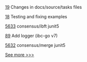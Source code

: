 
[19](https://github.com/hyperledger-labs/fabric-ansible-collection/pull/19)  Changes in docs/source/tasks files

[18](https://github.com/hyperledger-labs/fabric-ansible-collection/pull/18) Testing and fixing examples

[5633](https://github.com/hyperledger/besu/pull/5633) consensus/ibft junit5

[89](https://github.com/hyperledger-labs/yui-relayer/pull/89) Add logger (ibc-go v7)

[5632](https://github.com/hyperledger/besu/pull/5632) consensus/merge junit5


[See more >>>](https://start-here.hyperledger.org/pull-requests)
